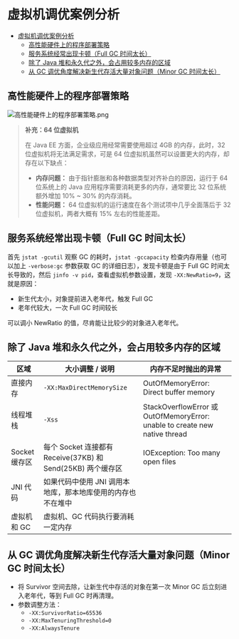 # 虚拟机调优案例分析

<!-- TOC -->

- [虚拟机调优案例分析](#虚拟机调优案例分析)
  - [高性能硬件上的程序部署策略](#高性能硬件上的程序部署策略)
  - [服务系统经常出现卡顿（Full GC 时间太长）](#服务系统经常出现卡顿full-gc-时间太长)
  - [除了 Java 堆和永久代之外，会占用较多内存的区域](#除了-java-堆和永久代之外会占用较多内存的区域)
  - [从 GC 调优角度解决新生代存活大量对象问题（Minor GC 时间太长）](#从-gc-调优角度解决新生代存活大量对象问题minor-gc-时间太长)

<!-- /TOC -->

## 高性能硬件上的程序部署策略

![高性能硬件上的程序部署策略.png](https://assets.ng-tech.icu/book/understanding-the-jvm/高性能硬件上的程序部署策略.png)

> **补充：64 位虚拟机**
>
> 在 Java EE 方面，企业级应用经常需要使用超过 4GB 的内存，此时，32 位虚拟机将无法满足需求，可是 64 位虚拟机虽然可以设置更大的内存，却存在以下缺点：
>
> - **内存问题：** 由于指针膨胀和各种数据类型对齐补白的原因，运行于 64 位系统上的 Java 应用程序需要消耗更多的内存，通常要比 32 位系统额外增加 10% ~ 30% 的内存消耗。
> - **性能问题：** 64 位虚拟机的运行速度在各个测试项中几乎全面落后于 32 位虚拟机，两者大概有 15% 左右的性能差距。

## 服务系统经常出现卡顿（Full GC 时间太长）

首先 `jstat -gcutil` 观察 GC 的耗时，`jstat -gccapacity` 检查内存用量（也可以加上 `-verbose:gc` 参数获取 GC 的详细日志），发现卡顿是由于 Full GC 时间太长导致的，然后 `jinfo -v pid`，查看虚拟机参数设置，发现 `-XX:NewRatio=9`，这就是原因：

- 新生代太小，对象提前进入老年代，触发 Full GC
- 老年代较大，一次 Full GC 时间较长

可以调小 NewRatio 的值，尽肯能让比较少的对象进入老年代。

## 除了 Java 堆和永久代之外，会占用较多内存的区域

| 区域          | 大小调整 / 说明                                             | 内存不足时抛出的异常                                                       |
| ------------- | ----------------------------------------------------------- | -------------------------------------------------------------------------- |
| 直接内存      | `-XX:MaxDirectMemorySize`                                   | OutOfMemoryError: Direct buffer memory                                     |
| 线程堆栈      | `-Xss`                                                      | StackOverflowError 或 OutOfMemoryError: unable to create new native thread |
| Socket 缓存区 | 每个 Socket 连接都有 Receive(37KB) 和 Send(25KB) 两个缓存区 | IOException: Too many open files                                           |
| JNI 代码      | 如果代码中使用 JNI 调用本地库，那本地库使用的内存也不在堆中 |                                                                            |
| 虚拟机和 GC   | 虚拟机、GC 代码执行要消耗一定内存                           |                                                                            |

## 从 GC 调优角度解决新生代存活大量对象问题（Minor GC 时间太长）

- 将 Survivor 空间去除，让新生代中存活的对象在第一次 Minor GC 后立刻进入老年代，等到 Full GC 时再清理。
- 参数调整方法：
  - `-XX:SurvivorRatio=65536`
  - `-XX:MaxTenuringThreshold=0`
  - `-XX:AlwaysTenure`
